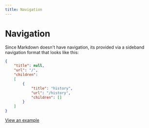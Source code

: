 ```yaml
---
title: Navigation
---
```


# Navigation

Since Markdown doesn't have navigation, its provided via a sideband navigation format that looks like this:

```json
{
    "title": null,
    "url": "/",
    "children":
    [
        {
            "title": "history",
            "url": "/history",
            "children": []
        }
    ]
}
```

[View an example](/?format=json)